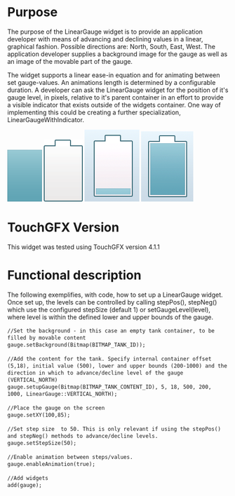 Purpose
========

The purpose of the LinearGauge widget is to provide an application developer with means of advancing and declining values in a linear, graphical fashion. Possible directions are: North, South, East, West. The application developer supplies a background image for the gauge as well as an image of the movable part of the gauge.

The widget supports a linear ease-in equation and for animating between set gauge-values. An animations length is determined by a configurable duration. A developer can ask the LinearGauge widget for the position of it's gauge level, in pixels, relative to it's parent container in an effort to provide a visible indicator that exists outside of the widgets container. One way of implementing this could be creating a further specialization, LinearGaugeWithIndicator.

![Movable gauge content"](tank_content.png "Movable gauge content") ![Gauge background](tank.png "Gauge background") ![Tank low](LinearGauge_low.png "Tank low!")  ![Alt text](LinearGauge_full.png "Tank low")

TouchGFX Version
=================

This widget was tested using TouchGFX version 4.1.1

Functional description
======================

The following exemplifies, with code, how to set up a LinearGauge widget. Once set up, the levels can be controlled by calling stepPos(), stepNeg() which use the configured stepSize (default 1) or setGaugeLevel(level), where level is within the defined lower and upper bounds of the gauge.

    //Set the background - in this case an empty tank container, to be filled by movable content 
    gauge.setBackground(Bitmap(BITMAP_TANK_ID));

    //Add the content for the tank. Specify internal container offset (5,18), initial value (500), lower and upper bounds (200-1000) and the direction in which to advance/decline level of the gauge (VERTICAL_NORTH)
    gauge.setupGauge(Bitmap(BITMAP_TANK_CONTENT_ID), 5, 18, 500, 200, 1000, LinearGauge::VERTICAL_NORTH); 
  
    //Place the gauge on the screen
    gauge.setXY(100,85);   
  
    //Set step size  to 50. This is only relevant if using the stepPos() and stepNeg() methods to advance/decline levels. 
    gauge.setStepSize(50);

    //Enable animation between steps/values.
    gauge.enableAnimation(true); 
    
    //Add widgets
    add(gauge);
    
 

